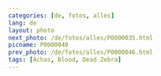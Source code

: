 ```yaml
---
categories: [de, fotos, alles]
lang: de
layout: photo
next_photo: /de/fotos/alles/P0000035.html
picname: P0000040
prev_photo: /de/fotos/alles/P0000046.html
tags: [Achas, Blood, Dead Zebra]
---
```

